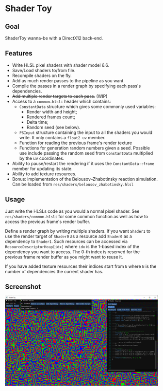 # Shader Toy

## Goal

ShaderToy wanna-be with a DirectX12 back-end.

## Features

* Write HLSL pixel shaders with shader model 6.6.
* Save/Load shaders to/from file.
* Recompile shaders on the fly.
* Add as much render passes to the pipeline as you want.
* Compile the passes in a render graph by specifying each pass's dependencies.
* ~~Add multiple render targets to each pass.~~ (WIP)
* Access to a `common.hlsli` header which contains:
	* `ConstantData` structure which gives some commonly used variables:
    	* Render width and height;
    	* Rendered frames count;
    	* Delta time;
    	* Random seed (see below).
	* `PSInput` structure containing the input to all the shaders you would write. It only contains a `float2 uv` member.
	* Function for reading the previous frame's render texture
	* Functions for generation random numbers given a seed. Possible use include passing the random seed from `ConstantData` multiplied by the uv coordinates.
* Ability to pause/restart the rendering if it uses the `ConstantData::frame` member for updating its state.
* Ability to add texture resources.
* Bonus: implementation of the Belousov–Zhabotinsky reaction simulation. Can be loaded from `res/shaders/belousov_zhabotinsky.hlsl`

## Usage

Just write the HLSLs code as you would a normal pixel shader. See `res/shaders/common.hlsli` for some common function as well as how to access the previous frame's render buffer.

Define a render graph by writing multiple shaders. If you want `Shader1` to use the render target of `Shader0` as a resource add `Shader0` as a dependency to `Shader1`. Such resources can be accessed via `ResourceDescriptorHeap[idx]` where `idx` is the 1-based index of the dependency you want to access. The 0-th index is reserved for the previous frame render buffer as you might want to reuse it.

If you have added texture resources their indices start from `N` where `N` is the number of dependencies the current shader has.

## Screenshot

![screenshot](res/github/shader%20toy.png)